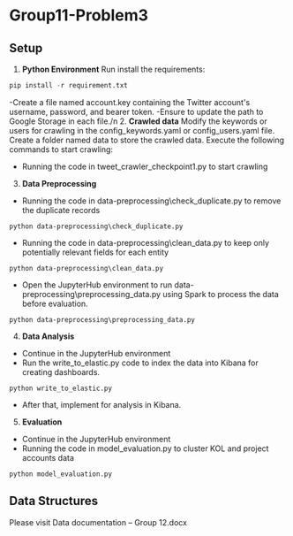 # Group11-Problem3

## Setup
1. **Python Environment**
Run install the requirements: 
```python
pip install -r requirement.txt
```
-Create a file named account.key containing the Twitter account's username, password, and bearer token.
-Ensure to update the path to Google Storage in each file./n
2. **Crawled data**
Modify the keywords or users for crawling in the config_keywords.yaml or config_users.yaml file.
Create a folder named data to store the crawled data.
Execute the following commands to start crawling:
- Running the code in tweet_crawler_checkpoint1.py  to start crawling
3. **Data Preprocessing**
- Running the code in data-preprocessing\check_duplicate.py to remove the duplicate records
```
python data-preprocessing\check_duplicate.py
```
- Running the code in data-preprocessing\clean_data.py to keep only potentially relevant fields for each entity
```
python data-preprocessing\clean_data.py
```
- Open the JupyterHub environment to run data-preprocessing\preprocessing_data.py using Spark to process the data before evaluation.
```
python data-preprocessing\preprocessing_data.py
```
4. **Data Analysis**
- Continue in the JupyterHub environment
- Run the write_to_elastic.py code to index the data into Kibana for creating dashboards.   
```
python write_to_elastic.py
```
- After that, implement for analysis in Kibana.
5. **Evaluation**
- Continue in the JupyterHub environment
- Running the code in model_evaluation.py to cluster KOL and project accounts data 
```
python model_evaluation.py
```

## Data Structures
Please visit Data documentation – Group 12.docx

